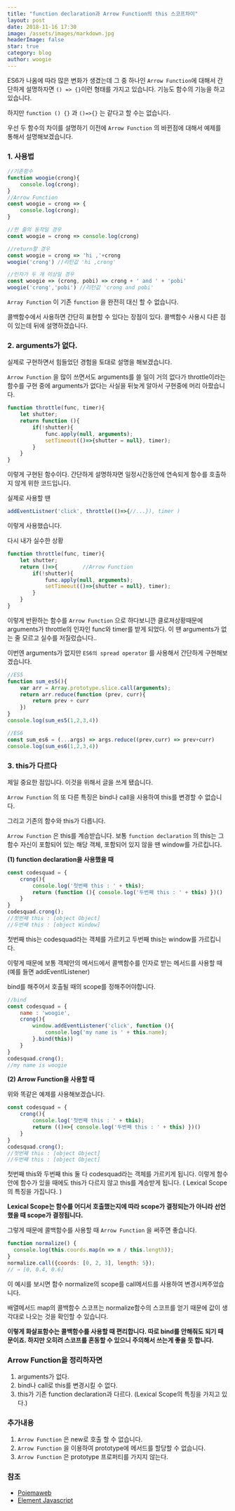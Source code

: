 ```yaml
---
title: "function declaration과 Arrow Function의 this 스코프차이"
layout: post
date: 2018-11-16 17:30
image: /assets/images/markdown.jpg
headerImage: false
star: true
category: blog
author: woogie
---
```




ES6가 나옴에 따라 많은 변화가 생겼는데 그 중 하나인 `Arrow Function`에 대해서 간단하게 설명하자면 `() => {}`이런 형태를 가지고 있습니다. 기능도 함수의 기능을 하고 있습니다. 

하지만 `function () {}` 과 `()=>{}` 는 같다고 할 수는 없습니다.

우선 두 함수의 차이를 설명하기 이전에 `Arrow Function` 의 바뀐점에 대해서 예제를 통해서 설명해보겠습니다.



### 1. 사용법

~~~js
//기존함수
function woogie(crong){
    console.log(crong);
}
//Arrow Function
const woogie = crong => {
    console.log(crong);
}

//한 줄의 동작일 경우
const woogie = crong => console.log(crong)

//return할 경우
const woogie = crong => 'hi ,'+crong
woogie('crong') //리턴값 'hi ,crong'

//인자가 두 개 이상일 경우
const woogie => (crong, pobi) => crong + ' and ' + 'pobi'
woogie('crong','pobi') //리턴값 'crong and pobi'
~~~



`Array Function` 이 기존 `function` 을 완전히 대신 할 수 없습니다.

콜백함수에서 사용하면 간단히 표현할 수 있다는 장점이 있다. 콜백함수 사용시 다른 점이 있는데 뒤에 설명하겠습니다.



### 2. arguments가 없다.

실제로 구현하면서 힘들었던 경험을 토대로 설명을 해보겠습니다.

`Arrow Function` 을 많이 쓰면서도 arguments를 쓸 일이 거의 없다가 throttle이라는 함수를 구현 중에 arguments가 없다는 사실을 뒤늦게 알아서 구현중에 머리 아팠습니다.



~~~js
function throttle(func, timer){
    let shutter;
    return function (){
        if(!shutter){
            func.apply(null, arguments);
            setTimeout(()=>{shutter = null}, timer);
        }
    }
}
~~~

이렇게 구현된 함수이다. 간단하게 설명하자면 일정시간동안에 연속되게 함수를 호출하지 않게 위한 코드입니다.

실제로 사용할 땐 

~~~js
addEventListner('click', throttle(()=>{//...}), timer )
~~~

이렇게 사용했습니다.



다시 내가 실수한 상황

~~~js
function throttle(func, timer){
    let shutter;
    return ()=>{		//Arrow Function
        if(!shutter){
            func.apply(null, arguments);
            setTimeout(()=>{shutter = null}, timer);
        }
    }
}
~~~



이렇게 반환하는 함수를 `Arrow Function` 으로 하다보니깐 클로져상황때문에 arguments가 throttle의 인자인 func와 timer를 받게 되었다. 이 땐 arguments가 없는 줄 모르고 실수를 저질렀습니다..



이번엔 arguments가 없지만  `ES6의 spread operator` 를 사용해서 간단하게 구현해보겠습니다.



~~~js
//ES5
function sum_es5(){
    var arr = Array.prototype.slice.call(arguments);
    return arr.reduce(function (prev, curr){
        return prev + curr
    })
}
console.log(sum_es5(1,2,3,4))

//ES6
const sum_es6 = (...args) => args.reduce((prev,curr) => prev+curr)
console.log(sum_es6(1,2,3,4))
~~~



### 3. this가 다르다

제일 중요한 점입니다. 이것을 위해서 글을 쓰게 됐습니다. 

`Arrow Function` 의 또 다른 특징은 bind나 call을 사용하여 this를 변경할 수 없습니다. 

그리고 기존의 함수와 this가 다릅니다.

 `Arrow Function` 은 this를 계승받습니다.  보통 `function declaration` 의 this는 그 함수 자신이 포함되어 있는 해당 객체, 포함되어 있지 않을 땐 window를 가르킵니다. 



<b>(1) function declaration을 사용했을 때</b>

~~~js
const codesquad = {
    crong(){
        console.log('첫번째 this : ' + this);
        return (function (){ console.log('두번째 this : ' + this) })()
    }
}
codesquad.crong();
//첫번째 this : [object Object]
//두번째 this : [object Window]
~~~

첫번째 this는 codesquad라는 객체를 가르키고 두번째 this는 window를 가르킵니다.

이렇게 때문에 보통 객체안의 메서드에서 콜백함수를 인자로 받는 메서드를 사용할 때 (예를 들면 addEventlListener)

bind를 해주어서 호출될 때의 scope를 정해주어야합니다.

~~~js
//bind
const codesquad = {
    name : 'woogie',
    crong(){
        window.addEventListener('click', function (){
            console.log('my name is ' + this.name);
        }.bind(this))
    }
}
codesquad.crong();
//my name is woogie
~~~



<b>(2) Arrow Function을 사용할 때</b>

위와 똑같은 예제를 사용해보겠습니다.

~~~js
const codesquad = {
    crong(){
        console.log('첫번째 this : ' + this);
        return (()=>{ console.log('두번째 this : ' + this) })()
    }
}
codesquad.crong();
//첫번째 this : [object Object]
//두번째 this : [object Object]
~~~

첫번째 this와 두번째 this 둘 다 codesquad라는 객체를 가르키게 됩니다. 이렇게 함수안에 함수가 있을 때에도 this가 다르지 않고 this를 계승받게 됩니다. ( Lexical Scope의 특징을 가집니다. )

<b>Lexical Scope는 함수를 어디서 호출했는지에 따라 scope가 결정되는가 아니라 선언했을 때 scope가 결정됩니다.</b>



그렇게 때문에 콜백함수를 사용할 때 `Arrow Function` 을 써주면 좋습니다.



~~~js
function normalize() {
  console.log(this.coords.map(n => n / this.length));
}
normalize.call({coords: [0, 2, 3], length: 5});
// → [0, 0.4, 0.6]
~~~

이 예시를 보시면 함수 normalize의 scope를 call메서드를 사용하여 변경시켜주었습니다. 

배열메서드 map의 콜백함수 스코프는 normalize함수의 스코프를 얻기 때문에 값이 생각대로 나오는 것을 확인할 수 있습니다.



<b>이렇게 화살표함수는 콜백함수를 사용할 때 편리합니다. 따로 bind를 안해줘도 되기 때문이죠. 하지만 오히려 스코프를 혼동할 수 있으니 주의해서 쓰는게 좋을 듯 합니다.</b>





### Arrow Function을 정리하자면

1. arguments가 없다.
2. bind나 call로 this를 변경시킬 수 없다.
3. this가 기존 function declaration과 다르다. (Lexical Scope의 특징을 가지고 있다.)



### 추가내용

1. `Arrow Function` 은 new로 호출 할 수 없습니다.
2. `Arrow Function` 을 이용하여 prototype에 메서드를 할당할 수 없습니다.
3. `Arrow Function` 은 prototype 프로퍼티를 가지지 않는다. 



### 참조

* [Poiemaweb](https://poiemaweb.com/es6-arrow-function)
* [Element Javascript](https://eloquentjavascript.net/06_object.html)
